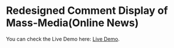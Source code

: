 # Redesigned Comment Display of Mass-Media(Online News)

You can check the Live Demo here: [Live Demo](https://inhwasong-b829e.web.app/).
